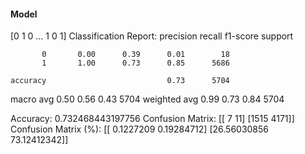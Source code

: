 #### Model
[0 1 0 ... 1 0 1]
Classification Report:
              precision    recall  f1-score   support

           0       0.00      0.39      0.01        18
           1       1.00      0.73      0.85      5686

    accuracy                           0.73      5704
   macro avg       0.50      0.56      0.43      5704
weighted avg       0.99      0.73      0.84      5704

Accuracy: 0.732468443197756
Confusion Matrix:
[[   7   11]
 [1515 4171]]
Confusion Matrix (%):
[[ 0.1227209   0.19284712]
 [26.56030856 73.12412342]]
